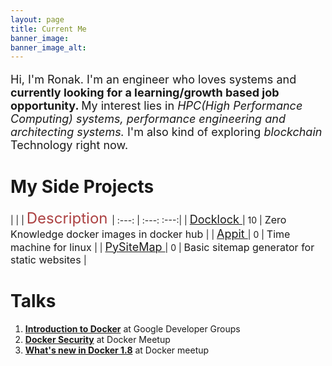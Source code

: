```yaml
---
layout: page
title: Current Me 
banner_image: 
banner_image_alt: 
---
```


<font size="4">
<p> Hi, I'm Ronak. I'm an engineer who loves systems and <b> currently looking for a learning/growth based job opportunity. </b> My interest lies in <i>HPC(High Performance Computing) systems, performance engineering and architecting systems.</i> I'm also kind of exploring <i> blockchain </i> Technology right now. </p>
   
</font>


#  My Side Projects 

|  <i class="fa fa-code-fork fa-3x" aria-hidden="true" style="color:#ac4142"></i>  | <i class="fa fa-star fa-1g " aria-hidden="true" style="color:#ac4142"></i> | <font color="#ac4142" size="5"> Description  </font> 
| :---: | :---: :---:|
| <a href="https://github.com/rarchk/docklock "> <font size="4"> Docklock </font></a>| 10 | <font size="3"> Zero Knowledge docker images in docker hub </font> |
| <a href="https://github.com/getAppIT/appit "> <font size="4"> Appit </font></a>| 0 | <font size="3"> Time machine for linux </font> |
| <a href="https://github.com/rarchk/pySiteMap "> <font size="4"> PySiteMap </font></a>| 0 | <font size="3"> Basic sitemap generator for static websites </font> |

# Talks

1. **[Introduction to Docker](https://speakerdeck.com/rarchk/hello-docker)** at Google Developer Groups 
2. **[Docker Security](https://speakerdeck.com/rarchk/docker-security)** at Docker Meetup 
3. **[What's new in Docker 1.8](https://www.slideshare.net/rixor786?utm_campaign=profiletracking&utm_medium=sssite&utm_source=ssslideview)** at Docker meetup